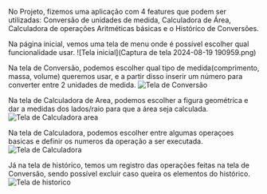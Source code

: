 No Projeto, fizemos uma aplicação com 4 features que podem ser utilizadas: Conversão de unidades de medida, Calculadora de Área, Calculadora de operações Aritméticas básicas e o Histórico de Conversões.

Na página inicial, vemos uma tela de menu onde é possível escolher qual funcionalidade usar.
![Tela inicial](Captura de tela 2024-08-19 190959.png)

Na tela de Conversão, podemos escolher qual tipo de medida(comprimento, massa, volume) queremos usar, e a partir disso inserir um número para converter entre 2 unidades de medida.
![Tela de Conversão](caminho/para/imagem.png)

Na tela de Calculadora de Area, podemos escolher a figura geométrica e dar a medidas dos lados/raio para que a área seja calculada.
![Tela de Calculadora area](caminho/para/imagem.png)

Na tela de Calculadora, podemos escolher entre algumas operaçoes basicas e definir os numeros da operação a ser executada.
![Tela de Calculadora](caminho/para/imagem.png)

Já na tela de histórico, temos um registro das operações feitas na tela de Conversão, sendo possível excluir caso queira os elementos do histórico.
![Tela de historico](caminho/para/imagem.png)
